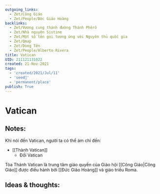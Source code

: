 ```yaml
---
outgoing_links:
  - Zet/Công Giáo
  - Zet/People/Đức Giáo Hoàng
backlinks:
  - Zet/Vương cung thánh đường Thánh Phêrô
  - Zet/Nhà nguyện Sistine
  - Zet/Một số tên gọi tương ứng với Nguyên thủ quốc gia
  - Zet/Qmap
  - Zet/Dòng Tên
  - Zet/People/Alberto Rivera
title: Vatican
UID: 211121131022
created: 21-Nov-2021
tags:
  - 'created/2021/Jul/11'
  - 'seed🥜'
  - 'permanent/place'
publish: True
---
```

# Vatican

## Notes:
Khi nói đến Vatican, người ta có thể ám chỉ đến:
- [[Thành Vatican]]
	- Đồi Vatican

Tòa Thánh Vatican là trung tâm giáo quyền của Giáo hội [[Công Giáo|Công Giáo]] được điều hành bởi [[Đức Giáo Hoàng]] và giáo triều Roma.

## Ideas & thoughts:


